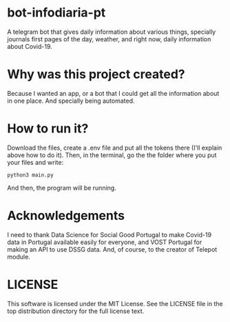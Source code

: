 # bot-infodiaria-pt
A telegram bot that gives daily information about various things, specially journals first pages of the day, weather, and right now, daily information about Covid-19.

# Why was this project created?
Because I wanted an app, or a bot that I could get all the information about in one place. And specially being automated. 

# How to run it?
Download the files, create a .env file and put all the tokens there (I'll explain above how to do it).
Then, in the terminal, go the the folder where you put your files and write:

```
python3 main.py
```
And then, the program will be running.

# Acknowledgements
I need to thank Data Science for Social Good Portugal to make Covid-19 data in Portugal available easily for everyone, and VOST Portugal for making an API to use DSSG data. And, of course, to the creator of Telepot module. 

# LICENSE
This software is licensed under the MIT License. See the LICENSE file in the top distribution directory for the full license text. 
